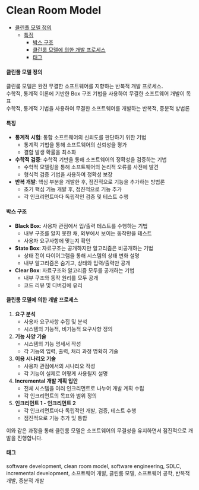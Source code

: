 # Clean Room Model

<!-- mtoc-start -->

- [클린풀 모델 정의](#클린풀-모델-정의)
  - [특징](#특징)
    - [박스 구조](#박스-구조)
    - [클린룸 모델에 의한 개발 프로세스](#클린룸-모델에-의한-개발-프로세스)
    - [태그](#태그)

<!-- mtoc-end -->

#### 클린풀 모델 정의

클린룸 모델은 완전 무결한 소프트웨어를 지향하는 반복적 개발 프로세스. \
수학적, 통계적 이론에 기반한 Box 구조 기법을 사용하여 무결한 소프트웨어 개발이 목표 \
수학적, 통계적 기법을 사용하여 무결한 소프트웨어를 개발하는 반복적, 증분적 방법론

#### 특징

- **통계적 시험**: 통합 소프트웨어의 신뢰도를 판단하기 위한 기법
  - 통계적 기법을 통해 소프트웨어의 신뢰성을 평가
  - 결함 발생 확률을 최소화
- **수학적 검증**: 수학적 기반을 통해 소프트웨어의 정확성을 검증하는 기법
  - 수학적 모델링을 통해 소프트웨어의 논리적 오류를 사전에 발견
  - 형식적 검증 기법을 사용하여 정확성 보장
- **반복 개발**: 핵심 부분을 개발한 후, 점진적으로 기능을 추가하는 방법론
  - 초기 핵심 기능 개발 후, 점진적으로 기능 추가
  - 각 인크리먼트마다 독립적인 검증 및 테스트 수행

#### 박스 구조

- **Black Box**: 사용자 관점에서 입/출력 테스트를 수행하는 기법
  - 내부 구조를 알지 못한 채, 외부에서 보이는 동작만을 테스트
  - 사용자 요구사항에 맞는지 확인
- **State Box**: 자료구조는 공개하지만 알고리즘은 비공개하는 기법
  - 상태 전이 다이어그램을 통해 시스템의 상태 변화 설명
  - 내부 알고리즘은 숨기고, 상태와 입력/출력만 공개
- **Clear Box**: 자료구조와 알고리즘 모두를 공개하는 기법
  - 내부 구조와 동작 원리를 모두 공개
  - 코드 리뷰 및 디버깅에 유리

#### 클린룸 모델에 의한 개발 프로세스

1. **요구 분석**
   - 사용자 요구사항 수집 및 분석
   - 시스템의 기능적, 비기능적 요구사항 정의
2. **기능 사양 기술**
   - 시스템의 기능 명세서 작성
   - 각 기능의 입력, 출력, 처리 과정 명확히 기술
3. **이용 시나리오 기술**
   - 사용자 관점에서의 시나리오 작성
   - 각 기능이 실제로 어떻게 사용될지 설명
4. **Incremental 개발 계획 입안**
   - 전체 시스템을 여러 인크리먼트로 나누어 개발 계획 수립
   - 각 인크리먼트의 목표와 범위 정의
5. **인크리먼트 1 - 인크리먼트 2**
   - 각 인크리먼트마다 독립적인 개발, 검증, 테스트 수행
   - 점진적으로 기능 추가 및 통합

이와 같은 과정을 통해 클린룸 모델은 소프트웨어의 무결성을 유지하면서 점진적으로 개발을 진행합니다.

#### 태그

software development, clean room model, software engineering, SDLC, incremental development, 소프트웨어 개발, 클린룸 모델, 소프트웨어 공학, 반복적 개발, 증분적 개발

